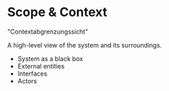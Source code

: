 # Scope & Context

"Contextabgrenzungssicht"

A high-level view of the system and its surroundings.

<ul grid="~ cols-2" mb-4>
  <li v-click>System as a black box</li>
  <li v-click>External entities</li>
  <li v-click>Interfaces</li>
  <li v-click>Actors</li>
</ul>

<LightOrDark>
  <template #light>
    <InlineSvg src="/slides/4-backend-nest/context.svg" class="w-1/2 mx-auto" />
  </template>
  <template #dark>
    <InlineSvg src="/slides/4-backend-nest/context.svg" class="w-1/2 mx-auto text-white" />
  </template>
</LightOrDark>
